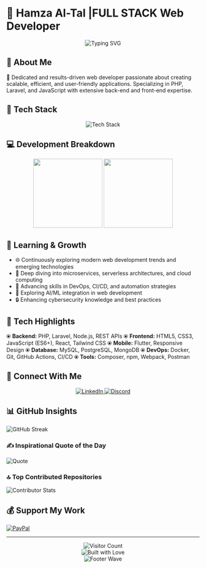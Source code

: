 # 👋 Hamza Al-Tal |FULL STACK Web Developer

<div align="center">
  <img src="https://readme-typing-svg.demolab.com?font=Fira+Code&pause=1000&color=00F7F7&center=true&width=800&lines=🚀+Passionate+Web+Developer;🔧+PHP+%7C+Laravel+%7C+JavaScript+Specialist;✨+Clean+Code+Enthusiast+%26+Tech+Innovator" alt="Typing SVG" />
</div>

## 🌟 About Me


🚀 Dedicated and results-driven web developer passionate about creating scalable, efficient, and user-friendly applications. Specializing in PHP, Laravel, and JavaScript with extensive back-end and front-end expertise.

## 🔧 Tech Stack

<div align="center">
  <img src="https://skillicons.dev/icons?i=php,laravel,js,html,css,mysql,flutter,git,nodejs,wordpress,react,tailwind,docker&perline=7" alt="Tech Stack" />
</div>

## 💻 Development Breakdown

<div align="center">
  <img height="180em" src="https://github-readme-stats.vercel.app/api?username=hamzatal&show_icons=true&theme=tokyonight&include_all_commits=true&count_private=true"/>
  <img height="180em" src="https://github-readme-stats.vercel.app/api/top-langs/?username=hamzatal&layout=compact&langs_count=7&theme=tokyonight"/>
</div>

## 🌱 Learning & Growth

- 🌐 Continuously exploring modern web development trends and emerging technologies
- 🔬 Deep diving into microservices, serverless architectures, and cloud computing
- 🤖 Advancing skills in DevOps, CI/CD, and automation strategies
- 🧠 Exploring AI/ML integration in web development
- 🔒 Enhancing cybersecurity knowledge and best practices

## 🚀 Tech Highlights

⦿ **Backend:** PHP, Laravel, Node.js, REST APIs
⦿ **Frontend:** HTML5, CSS3, JavaScript (ES6+), React, Tailwind CSS
⦿ **Mobile:** Flutter, Responsive Design
⦿ **Database:** MySQL, PostgreSQL, MongoDB
⦿ **DevOps:** Docker, Git, GitHub Actions, CI/CD
⦿ **Tools:** Composer, npm, Webpack, Postman

## 🔗 Connect With Me

<div align="center">
  <a href="https://linkedin.com/in/hamza-tal/" target="_blank">
    <img alt="LinkedIn" src="https://img.shields.io/badge/LinkedIn-0077B5?style=for-the-badge&logo=linkedin&logoColor=white"/>
  </a>
  <a href="https://discord.gg/hamza.tal" target="_blank">
    <img alt="Discord" src="https://img.shields.io/badge/Discord-7289DA?style=for-the-badge&logo=discord&logoColor=white"/>
  </a>
</div>

## 📊 GitHub Insights

![GitHub Streak](https://github-readme-streak-stats.herokuapp.com/?user=hamzatal&theme=tokyonight)

### ✍️ Inspirational Quote of the Day

![Quote](https://quotes-github-readme.vercel.app/api?type=horizontal&theme=dark)

### 🔝 Top Contributed Repositories

![Contributor Stats](https://github-contributor-stats.vercel.app/api?username=hamzatal&limit=5&theme=tokyonight&combine_all_yearly_contributions=true)

## 💰 Support My Work

[![PayPal](https://img.shields.io/badge/PayPal-Donate-blue?style=for-the-badge&logo=paypal)](https://paypal.me/HamzaTalJo)

---

<div align="center">
  <img src="https://visitcount.itsvg.in/api?id=hamzatal&icon=5&color=6" alt="Visitor Count"/>
  <br>
  <img src="https://forthebadge.com/images/badges/built-with-love.svg" alt="Built with Love"/>
  <br>
  <img src="https://capsule-render.vercel.app/api?type=waving&color=gradient&height=100&section=footer" alt="Footer Wave"/>
</div>

